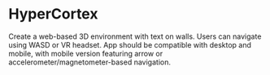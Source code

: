 # HyperCortex
Create a web-based 3D environment with text on walls. Users can navigate using WASD or VR headset. App should be compatible with desktop and mobile, with mobile version featuring arrow or accelerometer/magnetometer-based navigation.
